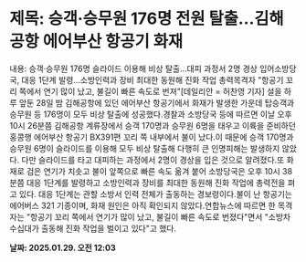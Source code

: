 # **제목: 승객·승무원 176명 전원 탈출…김해공항 에어부산 항공기 화재**

  내용: 승객·승무원 176명 슬라이드 이용해 비상 탈출…대피 과정서 2명 경상 입어소방당국, 대응 1단계 발령…소방인력과 장비 최대한 동원해 진화 작업 총력목격자 "항공기 꼬리 쪽에서 연기 많이 났고, 불길이 빠른 속도로 번져"[데일리안 = 허찬영 기자] 설을 하루 앞둔 28일 밤 김해공항에 있던 에어부산 항공기에서 화재가 발생한 가운데 탑승객과 승무원 등 176명이 모두 비상 탈출에 성공했다.경찰과 소방당국 등에 따르면 이날 오후 10시 26분쯤 김해공항 계류장에서 승객 170명과 승무원 6명을 태우고 이륙을 준비하던 홍콩행 에어부산 항공기 BX391편 꼬리 쪽 내부에서 불이 났다.이 때문에 승객 170명과 승무원 6명이 슬라이드를 이용해 모두 비상 탈출해 다행히 큰 인명피해는 발생하지 않았다. 다만 슬라이드를 타고 대피하는 과정에서 2명이 경상을 입은 것으로 알려졌다.또 화재로 검은 연기가 치솟고 불이 앞쪽으로 빠른 속도 옮겨 붙어 소방당국은 오후 10시 38분쯤 대응 1단계를 발령하고 소방인력과 장비를 최대한 동원해 진화 작업에 총력전을 펴고 있다. 대응 1단계는 관할 소방서 인력 전체가 출동하는 경보령이다.불이 난 항공기는 에어버스 321 기종이며, 화재 원인은 아직 확인되지 않았다.연합뉴스에 따르면 한 목격자는 "항공기 꼬리 쪽에서 연기가 많이 났고, 불길이 빠른 속도로 번졌다"면서 "소방차 수십대가 출동해 진화 작업을 벌이고 있다"고 했다.

  **날짜: 2025.01.29. 오전 12:03**